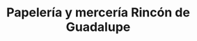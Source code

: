 ---
title: "Papelería y mercería Rincón de Guadalupe"
url: /guadalupe/papeleria-y-merceria-rincon-de-guadalupe/
shop: Schreibwaren
---